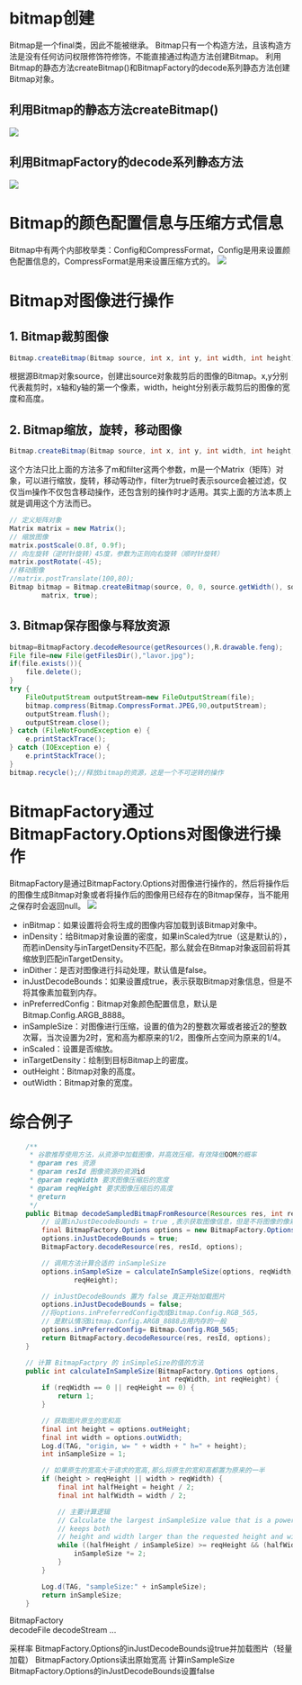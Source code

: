 # bitmap创建
Bitmap是一个final类，因此不能被继承。
Bitmap只有一个构造方法，且该构造方法是没有任何访问权限修饰符修饰，不能直接通过构造方法创建Bitmap。
利用Bitmap的静态方法createBitmap()和BitmapFactory的decode系列静态方法创建Bitmap对象。
## 利用Bitmap的静态方法createBitmap()
![](https://upload-images.jianshu.io/upload_images/1736058-638e1836671d38f5.png?imageMogr2/auto-orient/strip|imageView2/2/w/430/format/webp)
## 利用BitmapFactory的decode系列静态方法
![](https://upload-images.jianshu.io/upload_images/1736058-1b4f93c3886c997b.png?imageMogr2/auto-orient/strip|imageView2/2/w/514/format/webp)


# Bitmap的颜色配置信息与压缩方式信息
Bitmap中有两个内部枚举类：Config和CompressFormat，Config是用来设置颜色配置信息的，CompressFormat是用来设置压缩方式的。
![](https://upload-images.jianshu.io/upload_images/1736058-d530c7d0bb8e8cf6.png?imageMogr2/auto-orient/strip|imageView2/2/w/371/format/webp)

# Bitmap对图像进行操作
## 1. Bitmap裁剪图像
```java
Bitmap.createBitmap(Bitmap source, int x, int y, int width, int height)
```
根据源Bitmap对象source，创建出source对象裁剪后的图像的Bitmap。x,y分别代表裁剪时，x轴和y轴的第一个像素，width，height分别表示裁剪后的图像的宽度和高度。

## 2. Bitmap缩放，旋转，移动图像
```java 
Bitmap.createBitmap(Bitmap source, int x, int y, int width, int height,Matrix m, boolean filter)
```
这个方法只比上面的方法多了m和filter这两个参数，m是一个Matrix（矩阵）对象，可以进行缩放，旋转，移动等动作，filter为true时表示source会被过滤，仅仅当m操作不仅包含移动操作，还包含别的操作时才适用。其实上面的方法本质上就是调用这个方法而已。

```java
// 定义矩阵对象  
Matrix matrix = new Matrix();  
// 缩放图像  
matrix.postScale(0.8f, 0.9f);  
// 向左旋转（逆时针旋转）45度，参数为正则向右旋转（顺时针旋转） 
matrix.postRotate(-45);  
//移动图像
//matrix.postTranslate(100,80);
Bitmap bitmap = Bitmap.createBitmap(source, 0, 0, source.getWidth(), source.getHeight(),  
        matrix, true);    
```

## 3. Bitmap保存图像与释放资源
```java
bitmap=BitmapFactory.decodeResource(getResources(),R.drawable.feng);
File file=new File(getFilesDir(),"lavor.jpg");
if(file.exists()){
    file.delete();
}
try {
    FileOutputStream outputStream=new FileOutputStream(file);
    bitmap.compress(Bitmap.CompressFormat.JPEG,90,outputStream);
    outputStream.flush();
    outputStream.close();
} catch (FileNotFoundException e) {
    e.printStackTrace();
} catch (IOException e) {
    e.printStackTrace();
}
bitmap.recycle();//释放bitmap的资源，这是一个不可逆转的操作
```

# BitmapFactory通过BitmapFactory.Options对图像进行操作
BitmapFactory是通过BitmapFactory.Options对图像进行操作的，然后将操作后的图像生成Bitmap对象或者将操作后的图像用已经存在的Bitmap保存，当不能用之保存时会返回null。
![](https://upload-images.jianshu.io/upload_images/1736058-b17bd999b0a3e762.png?imageMogr2/auto-orient/strip|imageView2/2/w/371/format/webp)

- inBitmap：如果设置将会将生成的图像内容加载到该Bitmap对象中。
- inDensity：给Bitmap对象设置的密度，如果inScaled为true（这是默认的），而若inDensity与inTargetDensity不匹配，那么就会在Bitmap对象返回前将其缩放到匹配inTargetDensity。
- inDither：是否对图像进行抖动处理，默认值是false。
- inJustDecodeBounds：如果设置成true，表示获取Bitmap对象信息，但是不将其像素加载到内存。
- inPreferredConfig：Bitmap对象颜色配置信息，默认是Bitmap.Config.ARGB_8888。
- inSampleSize：对图像进行压缩，设置的值为2的整数次幂或者接近2的整数次幂，当次设置为2时，宽和高为都原来的1/2，图像所占空间为原来的1/4。
- inScaled：设置是否缩放。
- inTargetDensity：绘制到目标Bitmap上的密度。
- outHeight：Bitmap对象的高度。
- outWidth：Bitmap对象的宽度。



# 综合例子
```java
    /**
     * 谷歌推荐使用方法，从资源中加载图像，并高效压缩，有效降低OOM的概率
     * @param res 资源
     * @param resId 图像资源的资源id
     * @param reqWidth 要求图像压缩后的宽度
     * @param reqHeight 要求图像压缩后的高度
     * @return
     */
    public Bitmap decodeSampledBitmapFromResource(Resources res, int resId, int reqWidth, int reqHeight) {
        // 设置inJustDecodeBounds = true ,表示获取图像信息，但是不将图像的像素加入内存
        final BitmapFactory.Options options = new BitmapFactory.Options();
        options.inJustDecodeBounds = true;
        BitmapFactory.decodeResource(res, resId, options);

        // 调用方法计算合适的 inSampleSize
        options.inSampleSize = calculateInSampleSize(options, reqWidth,
                reqHeight);

        // inJustDecodeBounds 置为 false 真正开始加载图片
        options.inJustDecodeBounds = false;
        //将options.inPreferredConfig改成Bitmap.Config.RGB_565，
        // 是默认情况Bitmap.Config.ARGB_8888占用内存的一般
        options.inPreferredConfig= Bitmap.Config.RGB_565;
        return BitmapFactory.decodeResource(res, resId, options);
    }

    // 计算 BitmapFactpry 的 inSimpleSize的值的方法
    public int calculateInSampleSize(BitmapFactory.Options options,
                                     int reqWidth, int reqHeight) {
        if (reqWidth == 0 || reqHeight == 0) {
            return 1;
        }

        // 获取图片原生的宽和高
        final int height = options.outHeight;
        final int width = options.outWidth;
        Log.d(TAG, "origin, w= " + width + " h=" + height);
        int inSampleSize = 1;

        // 如果原生的宽高大于请求的宽高,那么将原生的宽和高都置为原来的一半
        if (height > reqHeight || width > reqWidth) {
            final int halfHeight = height / 2;
            final int halfWidth = width / 2;

            // 主要计算逻辑
            // Calculate the largest inSampleSize value that is a power of 2 and
            // keeps both
            // height and width larger than the requested height and width.
            while ((halfHeight / inSampleSize) >= reqHeight && (halfWidth / inSampleSize) >= reqWidth) {
                inSampleSize *= 2;
            }
        }

        Log.d(TAG, "sampleSize:" + inSampleSize);
        return inSampleSize;
    }  
```




BitmapFactory  
    decodeFile
    decodeStream
    ...

采样率
BitmapFactory.Options的inJustDecodeBounds设true并加载图片（轻量加载）
BitmapFactory.Options读出原始宽高
计算inSampleSize
BitmapFactory.Options的inJustDecodeBounds设置false